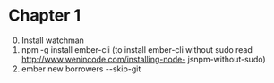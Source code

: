 # Chapter 1
 0. Install watchman
 0. npm -g install ember-cli (to install ember-cli without sudo read http://www.wenincode.com/installing-node- jsnpm-without-sudo)
 0. ember new borrowers --skip-git
 
